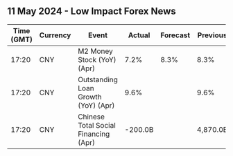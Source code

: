 ## 11 May 2024 - Low Impact Forex News

| Time (GMT) | Currency | Event | Actual | Forecast | Previous |
|------|----------|-------|--------|----------|----------|
| 17:20 | CNY | M2 Money Stock (YoY) (Apr) | 7.2% | 8.3% | 8.3% |
| 17:20 | CNY | Outstanding Loan Growth (YoY) (Apr) | 9.6% |  | 9.6% |
| 17:20 | CNY | Chinese Total Social Financing (Apr) | -200.0B |  | 4,870.0B |

